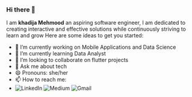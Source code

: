 ### Hi there 👋


I am **khadija Mehmood** an aspiring software engineer, I am dedicated to creating interactive and effective solutions while continuously striving to learn and grow
Here are some ideas to get you started:

- 🔭 I’m currently working on Mobile Applications and Data Science
- 🌱 I’m currently learning Data Analyst 
- 👯 I’m looking to collaborate on flutter projects
- 💬 Ask me about tech
- 😄 Pronouns: she/her 
- 📫 How to reach me:
- ![LinkedIn](https://img.shields.io/badge/linkedin-%230077B5.svg?style=for-the-badge&logo=linkedin&logoColor=white&link=https://www.linkedin.com/in/iamkhadija/) ![Medium](https://img.shields.io/badge/Medium-12100E?style=for-the-badge&logo=medium&logoColor=white&link=https://medium.com/@khadijamehmood)
![Gmail](https://img.shields.io/badge/Gmail-D14836?style=for-the-badge&logo=gmail&logoColor=white&link=khadijamehmood477@gmail.com)


